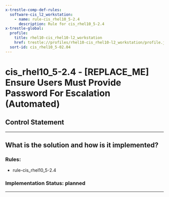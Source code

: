 ```yaml
---
x-trestle-comp-def-rules:
  software-cis_l2_workstation:
    - name: rule-cis_rhel10_5-2.4
      description: Rule for cis_rhel10_5-2.4
x-trestle-global:
  profile:
    title: rhel10-cis_rhel10-l2_workstation
    href: trestle://profiles/rhel10-cis_rhel10-l2_workstation/profile.json
  sort-id: cis_rhel10_5-02.04
---
```


# cis_rhel10_5-2.4 - \[REPLACE_ME\] Ensure Users Must Provide Password For Escalation (Automated)

## Control Statement

______________________________________________________________________

## What is the solution and how is it implemented?

<!-- For implementation status enter one of: implemented, partial, planned, alternative, not-applicable -->

<!-- Note that the list of rules under ### Rules: is read-only and changes will not be captured after assembly to JSON -->

<!-- Add control implementation description here for control: cis_rhel10_5-2.4 -->

### Rules:

  - rule-cis_rhel10_5-2.4

### Implementation Status: planned

______________________________________________________________________
